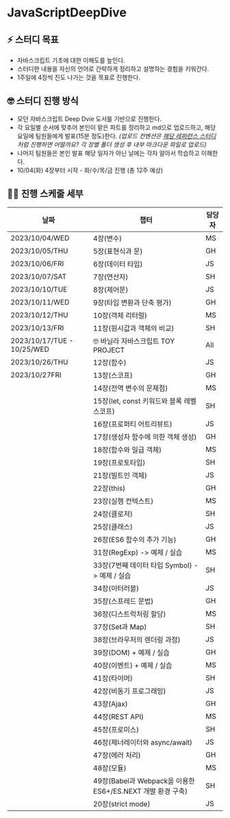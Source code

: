 # JavaScriptDeepDive


## ⚡️ 스터디 목표

- 자바스크립트 기초에 대한 이해도를 높인다.
- 스터디한 내용을 자신의 언어로 간략하게 정리하고 설명하는 경험을 키워간다.
- 1주일에 4장씩 진도 나가는 것을 목표로 진행한다.


## 🤓 스터디 진행 방식

- 모던 자바스크립트 Deep Dvie 도서를 기반으로 진행한다.
- 각 요일별 순서에 맞추어 본인이 맡은 파트를 정리하고 md으로 업로드하고, 해당 요일에 팀원들에게 발표(15분 정도)한다.
  *(업로드 컨벤션은 [해당 레퍼런스 스터디](https://github.com/suu3/js_deepdive_study/tree/main/05.%ED%91%9C%ED%98%84%EC%8B%9D%EA%B3%BC%20%EB%AC%B8) 처럼 진행하면 어떨까요? 각 장별 폴더 생성 후 내부 마크다운 파일로 업로드)*
- 나머지 팀원들은 본인 발표 해당 일자가 아닌 날에는 각자 알아서 학습하고 이해한다.
- 10/04(화) 4장부터 시작 - 화/수/목/금 진행 (총 12주 예상)


## 🧑‍💻 진행 스케줄 세부

| 날짜 | 챕터 | 담당자 |
| --- | --- | --- |
| 2023/10/04/WED | 4장(변수) | MS |
| 2023/10/05/THU | 5장(표현식과 문) | GH |
| 2023/10/06/FRI | 6장(데이터 타입) | JS |
| 2023/10/07/SAT | 7장(연산자) | SH |
| 2023/10/10/TUE | 8장(제어문) | JS |
| 2023/10/11/WED | 9장(타입 변환과 단축 평가) | GH |
| 2023/10/12/THU | 10장(객체 리터럴) | MS |
| 2023/10/13/FRI | 11장(원시값과 객체의 비교) | SH |
| 2023/10/17/TUE - 10/25/WED | 🤓 바닐라 자바스크립트 TOY PROJECT | All |
| 2023/10/26/THU | 12장(함수) | JS |
| 2023/10/27FRI | 13장(스코프) | GH |
|  | 14장(전역 변수의 문제점) | MS |
|  | 15장(let, const 키워드와 블록 레벨 스코프) | SH |
|  | 16장(프로퍼티 어트리뷰트) | JS |
|  | 17장(생성자 함수에 의한 객체 생성) | GH |
|  | 18장(함수와 일급 객체) | MS |
|  | 19장(프로토타입) | SH |
|  | 21장(빌트인 객체) | JS |
|  | 22장(this) | GH |
|  | 23장(실행 컨텍스트) | MS |
|  | 24장(클로저) | SH |
|  | 25장(클래스) | JS |
|  | 26장(ES6 함수의 추가 기능) | GH |
|  | 31장(RegExp) -> 예제 / 실습 | MS |
|  | 33장(7번째 데이터 타입 Symbol) -> 예제 / 실습 | SH |
|  | 34장(이터러블) | JS |
|  | 35장(스프레드 문법) | GH |
|  | 36장(디스트럭처링 할당) | MS |
|  | 37장(Set과 Map) | SH |
|  | 38장(브라우저의 렌더링 과정) | JS |
|  | 39장(DOM) + 예제 / 실습 | GH |
|  | 40장(이벤트) + 예제 / 실습 | MS |
|  | 41장(타이머) | SH |
|  | 42장(비동기 프로그래밍) | JS |
|  | 43장(Ajax) | GH |
|  | 44장(REST API) | MS |
|  | 45장(프로미스) | SH |
|  | 46장(제너레이터와 async/await) | JS |
|  | 47장(에러 처리) | GH |
|  | 48장(모듈) | MS |
|  | 49장(Babel과 Webpack을 이용한 ES6+/ES.NEXT 개발 환경 구축) | SH |
|  | 20장(strict mode) | JS |

